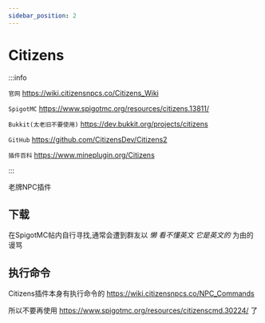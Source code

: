 ```yaml
---
sidebar_position: 2
---
```


# Citizens

:::info

`官网` https://wiki.citizensnpcs.co/Citizens_Wiki

`SpigotMC` https://www.spigotmc.org/resources/citizens.13811/

`Bukkit(太老旧不要使用)` https://dev.bukkit.org/projects/citizens

`GitHub` https://github.com/CitizensDev/Citizens2

`插件百科` https://www.mineplugin.org/Citizens

:::

老牌NPC插件

## 下载

在SpigotMC帖内自行寻找,通常会遭到群友以 *懒* *看不懂英文* *它是英文的* 为由的谩骂

## 执行命令

Citizens插件本身有执行命令的 https://wiki.citizensnpcs.co/NPC_Commands

所以不要再使用 https://www.spigotmc.org/resources/citizenscmd.30224/ 了
